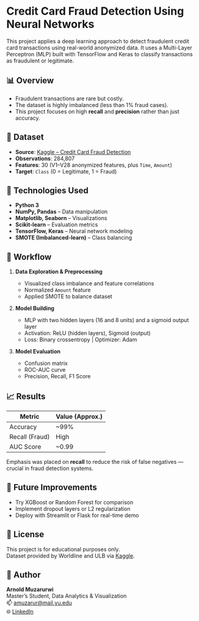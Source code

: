 # Credit Card Fraud Detection Using Neural Networks

This project applies a deep learning approach to detect fraudulent credit card transactions using real-world anonymized data. It uses a Multi-Layer Perceptron (MLP) built with TensorFlow and Keras to classify transactions as fraudulent or legitimate.

## 📊 Overview

- Fraudulent transactions are rare but costly.
- The dataset is highly imbalanced (less than 1% fraud cases).
- This project focuses on high **recall** and **precision** rather than just accuracy.

## 📁 Dataset

- **Source**: [Kaggle – Credit Card Fraud Detection](https://www.kaggle.com/datasets/mlg-ulb/creditcardfraud)
- **Observations**: 284,807  
- **Features**: 30 (V1–V28 anonymized features, plus `Time`, `Amount`)  
- **Target**: `Class` (0 = Legitimate, 1 = Fraud)

## 🔧 Technologies Used

- **Python 3**
- **NumPy, Pandas** – Data manipulation
- **Matplotlib, Seaborn** – Visualizations
- **Scikit-learn** – Evaluation metrics
- **TensorFlow, Keras** – Neural network modeling
- **SMOTE (Imbalanced-learn)** – Class balancing

## 🔄 Workflow

1. **Data Exploration & Preprocessing**
   - Visualized class imbalance and feature correlations
   - Normalized `Amount` feature
   - Applied SMOTE to balance dataset

2. **Model Building**
   - MLP with two hidden layers (16 and 8 units) and a sigmoid output layer
   - Activation: ReLU (hidden layers), Sigmoid (output)
   - Loss: Binary crossentropy | Optimizer: Adam

3. **Model Evaluation**
   - Confusion matrix
   - ROC-AUC curve
   - Precision, Recall, F1 Score

## 📈 Results

| Metric        | Value (Approx.) |
|---------------|-----------------|
| Accuracy      | ~99%            |
| Recall (Fraud)| High            |
| AUC Score     | ~0.99           |

Emphasis was placed on **recall** to reduce the risk of false negatives — crucial in fraud detection systems.

## 📌 Future Improvements

- Try XGBoost or Random Forest for comparison  
- Implement dropout layers or L2 regularization  
- Deploy with Streamlit or Flask for real-time demo  

## 🧻 License

This project is for educational purposes only.  
Dataset provided by Worldline and ULB via [Kaggle](https://www.kaggle.com/datasets/mlg-ulb/creditcardfraud).

## 👤 Author

**Arnold Muzarurwi**  
Master’s Student, Data Analytics & Visualization  
📫 [amuzarur@mail.yu.edu](mailto:amuzarur@mail.yu.edu)  
🌐 [LinkedIn](https://www.linkedin.com/in/arnold-muzarurwi-4681852b2) 




